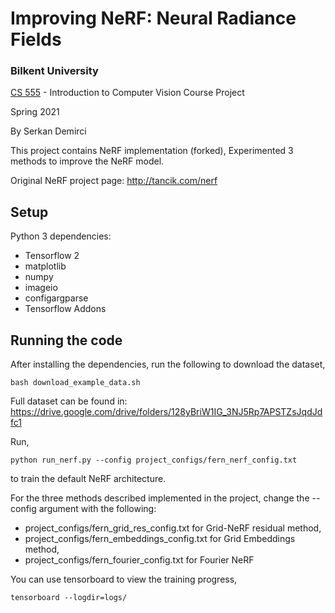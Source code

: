 # Improving NeRF: Neural Radiance Fields
### Bilkent University
[CS 555](http://www.cs.bilkent.edu.tr/~sedat/CS484_555/index.html) - Introduction to Computer Vision Course Project

Spring 2021 

By Serkan Demirci

This project contains NeRF implementation (forked),
Experimented 3 methods  to improve the NeRF model.

Original NeRF project page: http://tancik.com/nerf

## Setup

Python 3 dependencies:

* Tensorflow 2
* matplotlib
* numpy
* imageio
* configargparse
* Tensorflow Addons

## Running the code

After installing the dependencies, run the following to download the dataset,

```
bash download_example_data.sh
```

Full dataset can be found in: https://drive.google.com/drive/folders/128yBriW1IG_3NJ5Rp7APSTZsJqdJdfc1


Run,

```
python run_nerf.py --config project_configs/fern_nerf_config.txt
```

to train the default NeRF architecture. 

For the three methods described implemented in the project, change the --config argument with the following:

* project_configs/fern_grid_res_config.txt for Grid-NeRF residual method,
* project_configs/fern_embeddings_config.txt for Grid Embeddings method,
* project_configs/fern_fourier_config.txt for Fourier NeRF

You can use tensorboard to view the training progress,

```
tensorboard --logdir=logs/
```
